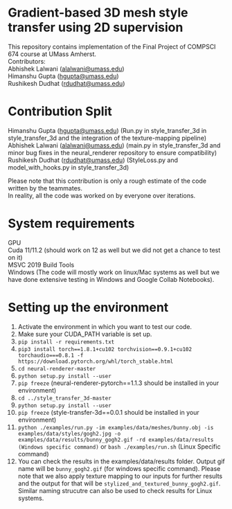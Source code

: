 # Gradient-based 3D mesh style transfer using 2D supervision

This repository contains implementation of the Final Project of COMPSCI 674 course at UMass Amherst. <br>
Contributors: <br>
Abhishek Lalwani (alalwani@umass.edu) <br>
Himanshu Gupta (hgupta@umass.edu) <br>
Rushikesh Dudhat (rdudhat@umass.edu) <br>

# Contribution Split

Himanshu Gupta (hgupta@umass.edu) (Run.py in style_transfer_3d in style_transfer_3d and the integration of the texture-mapping pipeline) </br>
Abhishek Lalwani (alalwani@umass.edu) (main.py in style_transfer_3d and minor bug fixes in the neural_renderer repository to ensure compatibility) </br>
Rushikesh Dudhat (rdudhat@umass.edu) (StyleLoss.py and model_with_hooks.py in style_transfer_3d) </br>

Please note that this contribution is only a rough estimate of the code written by the teammates.</br>
In reality, all the code was worked on by everyone over iterations. </br>


# System requirements

GPU </br>
Cuda 11/11.2 (should work on 12 as well but we did not get a chance to test on it) </br>
MSVC 2019 Build Tools </br>
Windows (The code will mostly work on linux/Mac systems as well but we have done extensive testing in Windows and Google Collab Notebooks). </br>

# Setting up the environment
1. Activate the environment in which you want to test our code.
2. Make sure your CUDA_PATH variable is set up.
3. `pip install -r requirements.txt`
4. `pip3 install torch==1.8.1+cu102 torchvision==0.9.1+cu102 torchaudio===0.8.1 -f https://download.pytorch.org/whl/torch_stable.html`
5. `cd neural-renderer-master`
6. `python setup.py install --user`
7. `pip freeze` (neural-renderer-pytorch==1.1.3 should be installed in your environment)
8. `cd ../style_transfer_3d-master`
9. `python setup.py install --user`
10. `pip freeze` (style-transfer-3d==0.0.1 should be installed in your environment)
11. `python ./examples/run.py -im examples/data/meshes/bunny.obj -is examples/data/styles/gogh2.jpg -o examples/data/results/bunny_gogh2.gif -rd examples/data/results (Windows specific command)` or `bash ./examples/run.sh` (Linux Specific command)
12. You can check the results in the examples/data/results folder. Output gif name will be `bunny_gogh2.gif` (for windows specific command). Please note that we also apply texture mapping to our inputs for further results and the output for that will be `stylized_and_textured_bunny_gogh2.gif`. Similar naming strucutre can also be used to check results for Linux systems.





